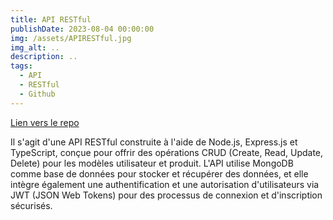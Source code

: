 ```yaml
---
title: API RESTful
publishDate: 2023-08-04 00:00:00
img: /assets/APIRESTful.jpg
img_alt: ..
description: ..
tags:
  - API
  - RESTful
  - Github
---
```


[Lien vers le repo](https://github.com/Gregory-Lameyeur/Api-REST-User-Product-NodeJS.git)

Il s'agit d'une API RESTful construite à l'aide de Node.js, Express.js et TypeScript, conçue pour offrir des opérations CRUD (Create, Read, Update, Delete) pour les modèles utilisateur et produit. L'API utilise MongoDB comme base de données pour stocker et récupérer des données, et elle intègre également une authentification et une autorisation d'utilisateurs via JWT (JSON Web Tokens) pour des processus de connexion et d'inscription sécurisés.

